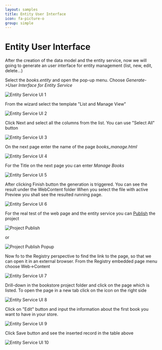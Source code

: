 ```yaml
---
layout: samples
title: Entity User Interface
icon: fa-picture-o
group: simple
---
```


Entity User Interface
===

After the creation of the data model and the entity service, now we will going to generate an user interface for entity management (list, new, edit, delete...)

Select the *books.entity* and open the pop-up menu. Choose *Generate->User Interface for Entity Service*

![Entity Service UI 1](bookstore/27_books_entity_service_ui_1.png)

From the wizard select the template "List and Manage View"

![Entity Service UI 2](bookstore/28_books_entity_service_ui_2.png)

Click Next and select all the columns from the list. You can use "Select All" button

![Entity Service UI 3](bookstore/29_books_entity_service_ui_3.png)

On the next page enter the name of the page *books_manage.html*

![Entity Service UI 4](bookstore/30_books_entity_service_ui_4.png)

For the Title on the next page you can enter *Manage Books*

![Entity Service UI 5](bookstore/31_books_entity_service_ui_5.png)

After clicking Finish button the generation is triggered. You can see the result under the WebContent folder
When you select the file with active Preview you shall see the resulted running page.

![Entity Service UI 6](bookstore/32_books_entity_service_ui_6.png)

For the real test of the web page and the entity service you can [Publish](../help/publishing.html) the project

![Project Publish](bookstore/104_books_project_publish.png)

or

![Project Publish Popup](bookstore/106_books_project_publish_popup.png)

Now fo to the Registry perspective to find the link to the page, so that we can open it in an external browser.
From the Registry embedded page menu choose Web->Content

![Entity Service UI 7](bookstore/33_books_entity_service_ui_7.png)

Drill-down in the bookstore project folder and click on the page which is listed.
To open the page in a new tab click on the icon on the right side

![Entity Service UI 8](bookstore/34_books_entity_service_ui_8.png)

Click on "Edit" button and input the information about the first book you want to have in your store.

![Entity Service UI 9](bookstore/35_books_entity_service_ui_9.png)

Click Save button and see the inserted record in the table above

![Entity Service UI 10](bookstore/36_books_entity_service_ui_10.png)

